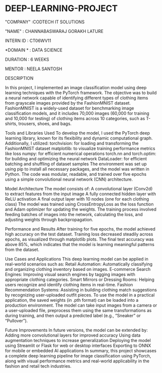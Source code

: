 # DEEP-LEARNING-PROJECT

"COMPANY" :CODTECH IT SOLUTIONS

"NAME" : CHANNABASWARAJ GORAKH LATURE

INTERN ID : CT06WV11

*DOMAIN * : DATA SCIENCE

DURATION : 6 WEEKS

MENTOR : NEELA SANTOSH

DESCRIPTION

In this project, I implemented an image classification model using deep learning techniques with the PyTorch framework. The objective was to build a neural network capable of identifying different types of clothing items from grayscale images provided by the FashionMNIST dataset. FashionMNIST is a widely-used dataset for benchmarking image classification models, and it includes 70,000 images (60,000 for training and 10,000 for testing) of clothing items across 10 categories, such as T-shirts, trousers, shoes, and bags.

Tools and Libraries Used
To develop the model, I used the PyTorch deep learning library, known for its flexibility and dynamic computational graph. Additionally, I utilized:
torchvision: for loading and transforming the FashionMNIST dataset
matplotlib: to visualize training performance metrics like loss
numpy: for efficient numerical operations
torch.nn and torch.optim: for building and optimizing the neural network
DataLoader: for efficient batching and shuffling of dataset samples
The environment was set up using pip to install all necessary packages, and the model was written in Python. The code was modular, readable, and trained over five epochs using a simple convolutional neural network (CNN) architecture.

Model Architecture
The model consists of:
A convolutional layer (Conv2d) to extract features from the input image
A fully connected hidden layer with ReLU activation
A final output layer with 10 nodes (one for each clothing class)
The model was trained using CrossEntropyLoss as the loss function and Adam optimizer for updating the weights. The training process involved feeding batches of images into the network, calculating the loss, and adjusting weights through backpropagation.

Performance and Results
After training for five epochs, the model achieved high accuracy on the test dataset. Training loss decreased steadily across epochs, as visualized through matplotlib plots. The final test accuracy was above 85%, which indicates that the model is learning meaningful patterns from the dataset.

Use Cases and Applications
This deep learning model can be applied in real-world scenarios such as:
Retail Automation: Automatically classifying and organizing clothing inventory based on images.
E-commerce Search Engines: Improving visual search engines by tagging images with appropriate clothing categories.
Smart Mirrors or Dressing Rooms: Helping users recognize and identify clothing items in real-time.
Fashion Recommendation Systems: Assisting in building clothing match suggestions by recognizing user-uploaded outfit pieces.
To use the model in a practical application, the saved weights (in .pth format) can be loaded into a production environment. The model can take input images from a camera or a user-uploaded file, preprocess them using the same transformations as during training, and then output a predicted label (e.g., “Sneaker” or “Pullover”).

Future Improvements
In future versions, the model can be extended by:
Adding more convolutional layers for improved accuracy
Using data augmentation techniques to increase generalization
Deploying the model using Streamlit or Flask for web or desktop interfaces
Exporting to ONNX for mobile or embedded AI applications
In summary, this project showcases a complete deep learning pipeline for image classification using PyTorch, along with visual performance metrics and real-world applicability in the fashion and retail tech industries.
